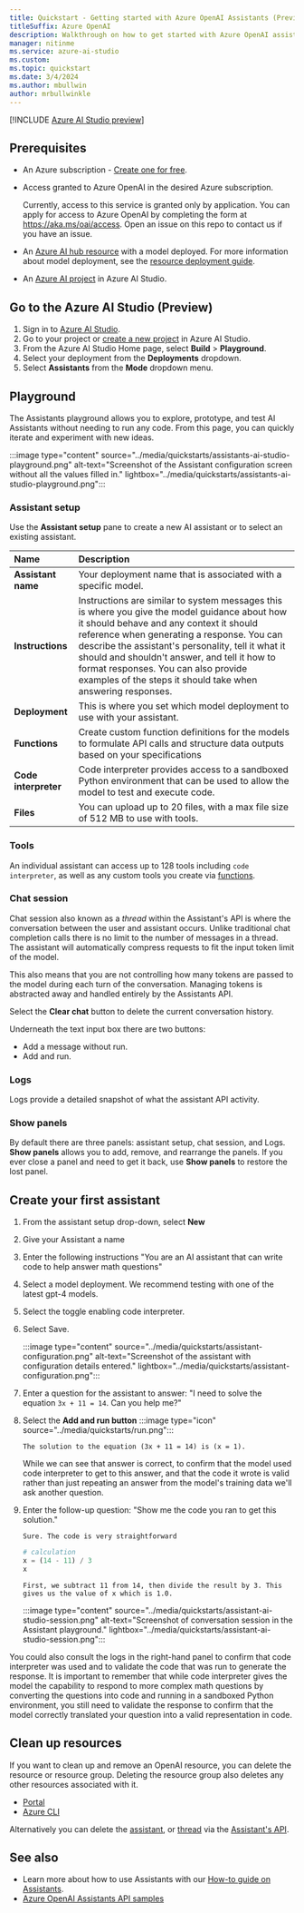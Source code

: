 ```yaml
---
title: Quickstart - Getting started with Azure OpenAI Assistants (Preview) in AI Studio
titleSuffix: Azure OpenAI
description: Walkthrough on how to get started with Azure OpenAI assistants with new features like code interpreter in AI Studio (Preview).
manager: nitinme
ms.service: azure-ai-studio
ms.custom:
ms.topic: quickstart
ms.date: 3/4/2024
ms.author: mbullwin
author: mrbullwinkle
---
```


[!INCLUDE [Azure AI Studio preview](../../../ai-studio/includes/preview-ai-studio.md)]

## Prerequisites

- An Azure subscription - <a href="https://azure.microsoft.com/free/cognitive-services" target="_blank">Create one for free</a>.
- Access granted to Azure OpenAI in the desired Azure subscription.

    Currently, access to this service is granted only by application. You can apply for access to Azure OpenAI by completing the form at <a href="https://aka.ms/oai/access" target="_blank">https://aka.ms/oai/access</a>. Open an issue on this repo to contact us if you have an issue.
- An [Azure AI hub resource](../../../ai-studio/how-to/create-azure-ai-resource.md) with a model deployed. For more information about model deployment, see the [resource deployment guide](../how-to/create-resource.md).
- An [Azure AI project](../../../ai-studio/how-to/create-projects.md) in Azure AI Studio.

## Go to the Azure AI Studio (Preview)

1. Sign in to [Azure AI Studio](https://ai.azure.com).
1. Go to your project or [create a new project](../../../ai-studio//how-to/create-projects.md) in Azure AI Studio.
1. From the Azure AI Studio Home page, select **Build** > **Playground**.
1. Select your deployment from the **Deployments** dropdown.
1. Select **Assistants** from the **Mode** dropdown menu.

## Playground

The Assistants playground allows you to explore, prototype, and test AI Assistants without needing to run any code. From this page, you can quickly iterate and experiment with new ideas.

:::image type="content" source="../media/quickstarts/assistants-ai-studio-playground.png" alt-text="Screenshot of the Assistant configuration screen without all the values filled in." lightbox="../media/quickstarts/assistants-ai-studio-playground.png":::

### Assistant setup

Use the **Assistant setup** pane to create a new AI assistant or to select an existing assistant. 

| **Name** | **Description** |
|:---|:---|
| **Assistant name** | Your deployment name that is associated with a specific model. |
| **Instructions** | Instructions are similar to system messages this is where you give the model guidance about how it should behave and any context it should reference when generating a response. You can describe the assistant's personality, tell it what it should and shouldn't answer, and tell it how to format responses. You can also provide examples of the steps it should take when answering responses. |
| **Deployment** | This is where you set which model deployment to use with your assistant. |
| **Functions**| Create custom function definitions for the models to formulate API calls and structure data outputs based on your specifications |
| **Code interpreter** | Code interpreter provides access to a sandboxed Python environment that can be used to allow the model to test and execute code. |
| **Files** | You can upload up to 20 files, with a max file size of 512 MB to use with tools. |

### Tools

An individual assistant can access up to 128 tools including `code interpreter`, as well as any custom tools you create via [functions](../how-to/assistant-functions.md).

### Chat session

Chat session also known as a *thread* within the Assistant's API is where the conversation between the user and assistant occurs. Unlike traditional chat completion calls there is no limit to the number of messages in a thread. The assistant will automatically compress requests to fit the input token limit of the model.

This also means that you are not controlling how many tokens are passed to the model during each turn of the conversation. Managing tokens is abstracted away and handled entirely by the Assistants API.

Select the **Clear chat** button to delete the current conversation history.

Underneath the text input box there are two buttons:

- Add a message without run.
- Add and run.

### Logs

Logs provide a detailed snapshot of what the assistant API activity.

### Show panels

By default there are three panels: assistant setup, chat session, and Logs. **Show panels** allows you to add, remove, and rearrange the panels. If you ever close a panel and need to get it back, use **Show panels** to restore the lost panel.

## Create your first assistant

1. From the assistant setup drop-down, select **New**
2. Give your Assistant a name
3. Enter the following instructions "You are an AI assistant that can write code to help answer math questions"
4. Select a model deployment. We recommend testing with one of the latest gpt-4 models.
5. Select the toggle enabling code interpreter.
6. Select Save.

    :::image type="content" source="../media/quickstarts/assistant-configuration.png" alt-text="Screenshot of the assistant with configuration details entered." lightbox="../media/quickstarts/assistant-configuration.png":::

7. Enter a question for the assistant to answer: "I need to solve the equation `3x + 11 = 14`. Can you help me?"
8. Select the **Add and run button** :::image type="icon" source="../media/quickstarts/run.png":::

    ```output
    The solution to the equation (3x + 11 = 14) is (x = 1).
    ```

    While we can see that answer is correct, to confirm that the model used code interpreter to get to this answer, and that the code it wrote is valid rather than just repeating an answer from the model's training data we'll ask another question.

9. Enter the follow-up question: "Show me the code you ran to get this solution."

    ```output
   Sure. The code is very straightforward
    ```

    ```python
    # calculation
    x = (14 - 11) / 3
    x

    ```

    ```output
    First, we subtract 11 from 14, then divide the result by 3. This gives us the value of x which is 1.0.
    ````

    :::image type="content" source="../media/quickstarts/assistant-ai-studio-session.png" alt-text="Screenshot of conversation session in the Assistant playground." lightbox="../media/quickstarts/assistant-ai-studio-session.png":::

You could also consult the logs in the right-hand panel to confirm that code interpreter was used and to validate the code that was run to generate the response. It is important to remember that while code interpreter gives the model the capability to respond to more complex math questions by converting the questions into code and running in a sandboxed Python environment, you still need to validate the response to confirm that the model correctly translated your question into a valid representation in code.

## Clean up resources

If you want to clean up and remove an OpenAI resource, you can delete the resource or resource group. Deleting the resource group also deletes any other resources associated with it.

- [Portal](../../multi-service-resource.md?pivots=azportal#clean-up-resources)
- [Azure CLI](../../multi-service-resource.md?pivots=azcli#clean-up-resources)

Alternatively you can delete the [assistant](../assistants-reference.md#delete-assistant), or [thread](../assistants-reference-threads.md#delete-thread) via the [Assistant's API](../assistants-reference.md).

## See also

* Learn more about how to use Assistants with our [How-to guide on Assistants](../how-to/assistant.md).
* [Azure OpenAI Assistants API samples](https://github.com/Azure-Samples/azureai-samples/tree/main/scenarios/Assistants)